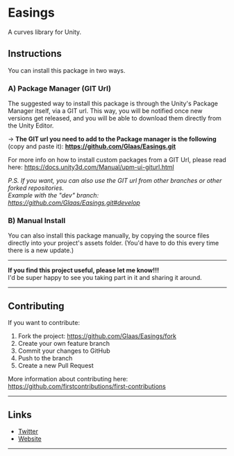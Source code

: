 # Easings


A curves library for Unity.

## Instructions
You can install this package in two ways.
### A) Package Manager (GIT Url)
The suggested way to install this package is through the Unity's Package Manager itself, via a GIT url. This way, you will be notified once new versions get released, and you will be able to download them directly from the Unity Editor.

-> **The GIT url you need to add to the Package manager is the following** (copy and paste it): **https://github.com/Glaas/Easings.git**

For more info on how to install custom packages from a GIT Url, please read here: https://docs.unity3d.com/Manual/upm-ui-giturl.html

*P.S. If you want, you can also use the GIT url from other branches or other forked repositories.\
Example with the "dev" branch: https://github.com/Glaas/Easings.git#develop*

### B) Manual Install
You can also install this package manually, by copying the source files directly into your project's assets folder. (You'd have to do this every time there is a new update.)

---

**If you find this project useful, please let me know!!!**\
I'd be super happy to see you taking part in it and sharing it around.

---

## Contributing
If you want to contribute:

1. Fork the project: https://github.com/Glaas/Easings/fork
2. Create your own feature branch
3. Commit your changes to GitHub
4. Push to the branch 
5. Create a new Pull Request

More information about contributing here: https://github.com/firstcontributions/first-contributions

---


## Links
- [Twitter](https://twitter.com/GlaasGD)
- [Website](https://sebdec.net/aboutme.html)
---
